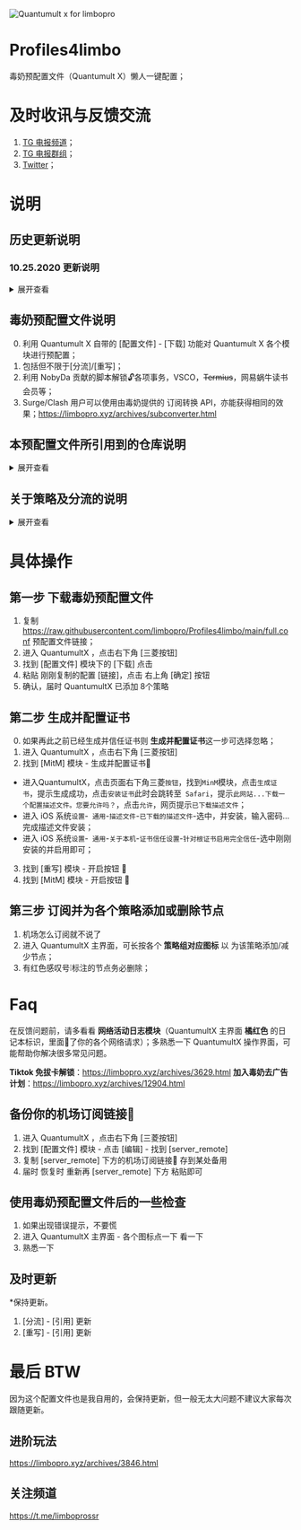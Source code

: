 ![Quantumult x for limbopro][1]

# Profiles4limbo
毒奶预配置文件（Quantumult X）懒人一键配置；

# 及时收讯与反馈交流
1. [TG 电报频道](https://t.me/limboprossr)；
2. [TG 电报群组](https://t.me/Adblock4limbo)；
3. [Twitter](https://twitter.com/limboprossr)；

# 说明

## 历史更新说明 

### 10.25.2020 更新说明

<details>
<summary>展开查看</summary>

1. 更新 预配置文件中分流规则至 **神机规则（更新中）**；
2. 更新 **本预配置文件所引用到的仓库**；
3. 新增毒奶去广告 [Rewrite] 跟 [filter]；参阅 https://t.me/limboprossr/1952 配置；可去除[奈菲影视](https://www.nfmovies.com/) /[低端影视](https://ddrk.me/)/[Jable.tv](https://jable.tv/)/[netflav](https://netflav.com)/[片库网](https://m.pianku.me/)/[嘀哩哩网站](https://www.dililitv.com/) 上的广告（内页广告以及片头广告）。
</details>


## 毒奶预配置文件说明

0. 利用 Quantumult X 自带的 [配置文件] - [下载] 功能对 Quantumult X 各个模块进行预配置；
1. 包括但不限于[分流]/[重写]；
2. 利用 NobyDa 贡献的脚本解锁🔓各项事务，VSCO，~~Termius~~，网易蜗牛读书会员等；
3. Surge/Clash 用户可以使用由毒奶提供的 订阅转换 API，亦能获得相同的效果；https://limbopro.xyz/archives/subconverter.html

## 本预配置文件所引用到的仓库说明

<details>
<summary>展开查看</summary>

0. 在此毒奶对大家的付出表示感谢
1. [NobyDa](https://github.com/NobyDa/Script/tree/master) 脚本仓库（*如删库可替换 NobyDa 为 limbopro，其他同理）
2. [ConnersHua](https://github.com/ConnersHua/Profiles/tree/master) 神机规则（停止更新）
3. [DivineEngine](https://github.com/DivineEngine/Profiles/tree/master) 神机规则（更新中）
3. [limbopro](https://github.com/limbopro/Profiles/tree/master/limbopro) 机场专线
4. [Qure](https://github.com/Koolson/Qure/tree/master/IconSet) 开源图标
5. [chavyleung](https://github.com/chavyleung/scripts) 签到脚本

</details>

## 关于策略及分流的说明

<details>
  <summary>展开查看</summary>

⚠️ 本预配置文件默认8个策略，如上方**预览图**中所示；按以下 **具体操作** 操作完毕后即可在 Quantumult X 主界面看见。

- **故障切换**：该策略组自动检测组内节点可用情况（surge 会切换选中最低延迟节点）；
- **机场专线**：主流机场域名分流规则，例如 N3RO ，你可使其请求走代理，直连等；
- **社交媒体**：国外社交媒体，如Twitter/Facebook/Instagram/Telegram 等，**流量消耗小，但需要稳定**；
- **苹果服务**：苹果服务相关分流规则；
- **Netflix**：鉴于大家喜欢看 Netflix；
- **其他国外流媒体**：如油管，P站等一切你可以想得到国外流媒体，**流量消耗大**；
- **广告拦截**：默认选择 `Reject`，广告拦截可能会造成某些错误🙅，届时 将 **广告拦截** 的 **策略偏好** 修改为 PROXY 或 Direct 即可；
- **Final**： 排除以上已知的分流规则的其他未知；

</details>

# 具体操作

## 第一步 下载毒奶预配置文件

1. 复制 https://raw.githubusercontent.com/limbopro/Profiles4limbo/main/full.conf 预配置文件链接；
2. 进入 QuantumultX ，点击右下角 [三菱按钮]
3. 找到 [配置文件] 模块下的 [下载] 点击
4. 粘贴 刚刚复制的配置 [链接]，点击 右上角 [确定] 按钮
5. 确认，届时 QuantumultX 已添加 8个策略

## 第二步 生成并配置证书
0. 如果再此之前已经生成并信任证书则 **生成并配置证书**这一步可选择忽略；
1. 进入 QuantumultX ，点击右下角 [三菱按钮]
2. 找到 [MitM] 模块 - 生成并配置证书📄 

- 进入QuantumultX，点击页面右下角三菱`按钮`，找到`MinM`模块，点击`生成证书`，提示生成成功，点击`安装证书`此时会跳转至` Safari`，提示`此网站...下载一个配置描述文件。您要允许吗？`，点击`允许`，网页提示`已下载描述文件`；
- 进入 iOS 系统`设置`-` 通用`-`描述文件`-`已下载的描述文件`-选中，并安装，输入密码...完成描述文件安装；
- 进入 iOS 系统`设置`-` 通用`-`关于本机`-`证书信任设置`-`针对根证书启用完全信任`-选中刚刚安装的并启用即可；

3. 找到 [重写] 模块 - 开启按钮 🔘
4. 找到 [MitM] 模块 - 开启按钮 🔘

## 第三步 订阅并为各个策略添加或删除节点
1. 机场怎么订阅就不说了
2. 进入 QuantumultX 主界面，可长按各个 **策略组对应图标** 以 为该策略添加/减少节点；
3. 有红色感叹号❕标注的节点务必删除；

# Faq 
在反馈问题前，请多看看 **网络活动日志模块**（QuantumultX 主界面 **橘红色** 的日记本标识，里面📝了你的各个网络请求）；多熟悉一下 QuantumultX 操作界面，可能帮助你解决很多常见问题。

 **Tiktok 免拔卡解锁**：https://limbopro.xyz/archives/3629.html
 **加入毒奶去广告计划**：https://limbopro.xyz/archives/12904.html

## 备份你的机场订阅链接🔗
1. 进入 QuantumultX ，点击右下角 [三菱按钮]
2. 找到 [配置文件] 模块 - 点击 [编辑] - 找到 [server_remote] 
3. 复制 [server_remote] 下方的机场订阅链接🔗 存到某处备用
4. 届时 恢复时 重新再 [server_remote] 下方 粘贴即可

## 使用毒奶预配置文件后的一些检查
1. 如果出现错误提示，不要慌
2. 进入 QuantumultX 主界面 - 各个图标点一下 看一下
3. 熟悉一下


## 及时更新
*保持更新。

1. [分流] - [引用] 更新
2. [重写] - [引用] 更新

# 最后 BTW
因为这个配置文件也是我自用的，会保持更新，但一般无太大问题不建议大家每次跟随更新。

## 进阶玩法
https://limbopro.xyz/archives/3846.html

## 关注频道
https://t.me/limboprossr

[1]: https://raw.githubusercontent.com/limbopro/Profiles/master/limbopro/Gift/Without/unzip/QuantumultX4limbopro.PNG

